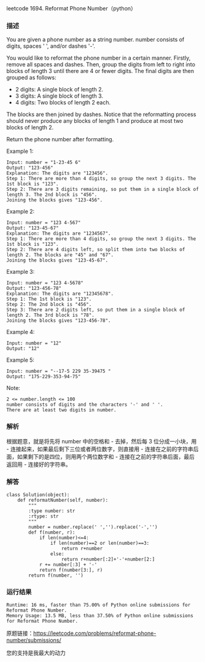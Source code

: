 leetcode  1694. Reformat Phone Number（python）

### 描述

You are given a phone number as a string number. number consists of digits, spaces ' ', and/or dashes '-'.

You would like to reformat the phone number in a certain manner. Firstly, remove all spaces and dashes. Then, group the digits from left to right into blocks of length 3 until there are 4 or fewer digits. The final digits are then grouped as follows:

* 2 digits: A single block of length 2.
* 3 digits: A single block of length 3.
* 4 digits: Two blocks of length 2 each.

The blocks are then joined by dashes. Notice that the reformatting process should never produce any blocks of length 1 and produce at most two blocks of length 2.

Return the phone number after formatting.





Example 1:

	Input: number = "1-23-45 6"
	Output: "123-456"
	Explanation: The digits are "123456".
	Step 1: There are more than 4 digits, so group the next 3 digits. The 1st block is "123".
	Step 2: There are 3 digits remaining, so put them in a single block of length 3. The 2nd block is "456".
	Joining the blocks gives "123-456".

	
Example 2:

	Input: number = "123 4-567"
	Output: "123-45-67"
	Explanation: The digits are "1234567".
	Step 1: There are more than 4 digits, so group the next 3 digits. The 1st block is "123".
	Step 2: There are 4 digits left, so split them into two blocks of length 2. The blocks are "45" and "67".
	Joining the blocks gives "123-45-67".


Example 3:

	Input: number = "123 4-5678"
	Output: "123-456-78"
	Explanation: The digits are "12345678".
	Step 1: The 1st block is "123".
	Step 2: The 2nd block is "456".
	Step 3: There are 2 digits left, so put them in a single block of length 2. The 3rd block is "78".
	Joining the blocks gives "123-456-78".

	
Example 4:


	Input: number = "12"
	Output: "12"
	
Example 5:


	Input: number = "--17-5 229 35-39475 "
	Output: "175-229-353-94-75"

Note:


	2 <= number.length <= 100
	number consists of digits and the characters '-' and ' '.
	There are at least two digits in number.

### 解析

根据题意，就是将先将 number 中的空格和 - 去掉，然后每 3 位分成一小块，用 - 连接起来，如果最后剩下三位或者两位数字，则直接用 - 连接在之前的字符串后面，如果剩下的是四位，则用两个两位数字和 - 连接在之前的字符串后面，最后返回用 - 连接好的字符串。


### 解答
				
	
	class Solution(object):
	    def reformatNumber(self, number):
	        """
	        :type number: str
	        :rtype: str
	        """
	        number = number.replace(' ','').replace('-','')
	        def f(number, r):
	            if len(number)<=4:
	                if len(number)==2 or len(number)==3:
	                    return r+number
	                else:
	                    return r+number[:2]+'-'+number[2:]
	            r += number[:3] + '-'
	            return f(number[3:], r)
	        return f(number, '')
            	      
			
### 运行结果

	Runtime: 16 ms, faster than 75.00% of Python online submissions for Reformat Phone Number.
	Memory Usage: 13.5 MB, less than 37.50% of Python online submissions for Reformat Phone Number.




原题链接：https://leetcode.com/problems/reformat-phone-number/submissions/



您的支持是我最大的动力
